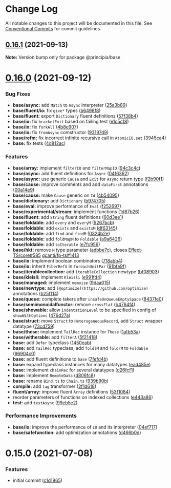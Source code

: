 # Change Log

All notable changes to this project will be documented in this file.
See [Conventional Commits](https://conventionalcommits.org) for commit guidelines.

## [0.16.1](https://github.com/0x706b/principia.ts/compare/@principia/base@0.16.0...@principia/base@0.16.1) (2021-09-13)

**Note:** Version bump only for package @principia/base





# [0.16.0](https://github.com/0x706b/principia.ts/compare/@principia/base@0.15.0...@principia/base@0.16.0) (2021-09-12)


### Bug Fixes

* **base/async:** add `Match` to `Async` interpreter ([25a3b89](https://github.com/0x706b/principia.ts/commit/25a3b890909545c874879c2885cbe42b66f0e3df))
* **base/fluent/io:** fix `give*` types ([b6498f8](https://github.com/0x706b/principia.ts/commit/b6498f826d5207d9713549e84b4dac4b2c37e7cf))
* **base/fluent:** export `Dictionary` fluent definitions ([57f38b4](https://github.com/0x706b/principia.ts/commit/57f38b401a6770745da902f83ee925a082512490))
* **base/io:** fix `bracketExit` based on failing test ([e1c5c18](https://github.com/0x706b/principia.ts/commit/e1c5c18fc5fc2d368f27d8d95aca955d53376e58))
* **base/io:** fix `forkAll` ([4b8e907](https://github.com/0x706b/principia.ts/commit/4b8e907027adf97b6f707209e22d124fd027c80e))
* **base/io:** fix `fromAsync` comstructor ([93197d9](https://github.com/0x706b/principia.ts/commit/93197d9993e1f8c9afab70a6e6b53691f0296e8d))
* **base/refm:** fix incorrect infinite recursive call in `AtomicIO.set` ([3945ca4](https://github.com/0x706b/principia.ts/commit/3945ca4f7da447689188599d0eb9709e0109d7b7))
* **base:** fix tests ([4d812ac](https://github.com/0x706b/principia.ts/commit/4d812ac614cc9c9001d6717a23ed7712873561f9))


### Features

* **base/array:** implement `filterIO` and `filterMapIO` ([94c3c4c](https://github.com/0x706b/principia.ts/commit/94c3c4cba996556c33fe4f8f6431aefcb3f72771))
* **base/async:** add fluent definitions for `Async` ([04f6362](https://github.com/0x706b/principia.ts/commit/04f63620f001624e5c62e40aa6be7c26f26d3bca))
* **base/async:** use generic `Cause` and `Exit` for `Async` return type ([f2b90f1](https://github.com/0x706b/principia.ts/commit/f2b90f1e9b227ef84ad555cfc79fb077b01c103c))
* **base/cause:** improve comments and add `dataFirst` annotations ([00a14e9](https://github.com/0x706b/principia.ts/commit/00a14e9d289b8a95e86093f6b8f8430160765b7c))
* **base/cause:** make `Cause` generic on `Id` ([4b54095](https://github.com/0x706b/principia.ts/commit/4b5409595ffb7554c64a2982124258f44f4104e2))
* **base/dictionary:** add `Dictionary` ([b974705](https://github.com/0x706b/principia.ts/commit/b97470535b0ef978ada3a26950acfc058f0b7818))
* **base/eval:** improve performance of `Eval` ([f252697](https://github.com/0x706b/principia.ts/commit/f2526975edf594e4a8de773cd7145d70619c2cee))
* **base/experimental/stream:** implement functions ([1d87b26](https://github.com/0x706b/principia.ts/commit/1d87b2627628ab9347b5c25775978ebeca1f6773))
* **base/fluent:** add `String` fluent definitions ([60d3ee1](https://github.com/0x706b/principia.ts/commit/60d3ee1c8190208534e77f83542d35521e16d35b))
* **base/foldable:** add `every` and `everyM` ([9267bcb](https://github.com/0x706b/principia.ts/commit/9267bcbec187e4ee895ba103e15d1dc58c230a17))
* **base/foldable:** add `exists` and `existsM` ([df63145](https://github.com/0x706b/principia.ts/commit/df631451fbe87c8ea2d7bd14292850253d5f91a5))
* **base/foldable:** add `find` and `findM` ([0324b2e](https://github.com/0x706b/principia.ts/commit/0324b2efd159678015a3bcc0f4c8ed1a8ede97ad))
* **base/foldable:** add `foldMapM` to `Foldable` ([a9a6426](https://github.com/0x706b/principia.ts/commit/a9a642697a30a976c5711cc5797da01553606535))
* **base/foldable:** add `toIterable` ([e7fc956](https://github.com/0x706b/principia.ts/commit/e7fc9562c89f8f21863c8ce01ddc49b7ef10c1a1))
* **base/hkt:** remove `N` type parameter ([adbbe7c](https://github.com/0x706b/principia.ts/commit/adbbe7cb709177b6b3cbd9cb6050fc76e719d7a1)), closes [Effect-TS/core#585](https://github.com/Effect-TS/core/issues/585) [gcanti/fp-ts#1413](https://github.com/gcanti/fp-ts/issues/1413)
* **base/io:** implement boolean combinators ([718abb4](https://github.com/0x706b/principia.ts/commit/718abb4e2e108a8481b7ea42d24f55683377c49c))
* **base/io:** inherit `FiberRef`s in `foreachUnitPar` ([91bfe9f](https://github.com/0x706b/principia.ts/commit/91bfe9fdd17335b5bf8afcd1aeeb593f7d18ac69))
* **base/iterablecollection:** add `IterableCollection` newtype ([bf08903](https://github.com/0x706b/principia.ts/commit/bf089030bb5c99c63809a6d76597e6e93d7b17b0))
* **base/kleisli:** implement `Kleisli` ([e991fd4](https://github.com/0x706b/principia.ts/commit/e991fd428589685f59a56fe67647f55f9f4eeab6))
* **base/managed:** implement `memoize` ([9daa015](https://github.com/0x706b/principia.ts/commit/9daa01552215e9f425cac90f9765a5049305348c))
* **base/newtype:** add `[@optimize](https://github.com/optimize)` annotations ([b25f114](https://github.com/0x706b/principia.ts/commit/b25f114204cf487652b8958aee644068f9876074))
* **base/queue:** complete takers after `unsafeOnQueueEmptySpace` ([8437fe0](https://github.com/0x706b/principia.ts/commit/8437fe0a0665996959b9be0438618d56b8f37d94))
* **base/semimonoidalfunctor:** remove `crossFlat` ([b4764f4](https://github.com/0x706b/principia.ts/commit/b4764f455429cc128d1ff6b97cbfba56c9f45d32))
* **base/showable:** allow `indentationLevel` to be specified in config of `showWithOptions` ([476d27a](https://github.com/0x706b/principia.ts/commit/476d27a323680ec058d1efc94da793d14b17cd0c))
* **base/struct:** move `Struct` to `HeterogeneousRecord`, add `Struct` wrapper datatype ([73cd759](https://github.com/0x706b/principia.ts/commit/73cd759804060615f28f81a27e6659208f4e0539))
* **base/these:** implement `TailRec` instance for `These` ([1afb53a](https://github.com/0x706b/principia.ts/commit/1afb53af4c5ec04ff8231da75145ace42f103848))
* **base/witherable:** add `filterA` ([5f21418](https://github.com/0x706b/principia.ts/commit/5f214187e43dadc69956eeaa0d52fa49823b2463))
* **base:** add `Defer` typeclass ([1450eab](https://github.com/0x706b/principia.ts/commit/1450eab177ba8642252313a4fc2208c7afcf401f))
* **base:** add `TailRec` typeclass, add `foldlM` and `foldrM` to `Foldable` ([96904c0](https://github.com/0x706b/principia.ts/commit/96904c0e43c6a168d0ac9c62a9b1749dfa8dd148))
* **base:** add fluent definitions to `base` ([7fefd4b](https://github.com/0x706b/principia.ts/commit/7fefd4bd19a1e6b5edcca1dbc60893afa17f0fca))
* **base:** expand typeclass instances for many datatypes ([ead485e](https://github.com/0x706b/principia.ts/commit/ead485ea7ca4fb550e561f30e3dc4d97418c3875))
* **base:** implement `chainRec` for several datatypes ([d26fcf1](https://github.com/0x706b/principia.ts/commit/d26fcf17c0ac388df5da916d39aa321f5f4451e4))
* **base:** implement `RemoteData` ([d806fc8](https://github.com/0x706b/principia.ts/commit/d806fc8f114c5516c52e88b1f04a2bd0084c249f))
* **base:** rename `Bind.ts` to `Chain.ts` ([939b90b](https://github.com/0x706b/principia.ts/commit/939b90b28753bebb09385a7ae39e4c1b965471bc))
* **compile:** add `tag` transformer ([2f1d618](https://github.com/0x706b/principia.ts/commit/2f1d6186a69804b169d7dc2eb96346d612fd3582))
* **fluent/array:** improve fluent `Array` definitions ([53f1084](https://github.com/0x706b/principia.ts/commit/53f10848563b314235d07b896c065f0d8feed638))
* reorder parameters of functions on indexed collections ([e443a86](https://github.com/0x706b/principia.ts/commit/e443a86d4f91c80a2919070f23cc28755af561d0))
* **test:** add `testAsync` ([99eb5e2](https://github.com/0x706b/principia.ts/commit/99eb5e20f87ee4aa1b75e6c6853fa76f4e51812d))


### Performance Improvements

* **base/io:** improve the performance of `IO` and its interpreter ([04ef717](https://github.com/0x706b/principia.ts/commit/04ef717d293ba83cce4d49c21e6abd0848a81c75))
* **base/safefunction:** add optimization annotations ([d466b0d](https://github.com/0x706b/principia.ts/commit/d466b0da579e4f5c8562f4b181186ee1a98625c3))





# 0.15.0 (2021-07-08)


### Features

* initial commit ([c1d1865](https://github.com/0x706b/principia.ts/commit/c1d1865d93b8c7762c4cdfa912360f467c0bae02))
